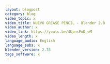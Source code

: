 ```yaml
---
layout: blogpost
category: blog
video_topic: x
video_title: NUEVO GREASE PENCIL - Blender 2.8
video_author: x
video_link: https://youtu.be/4UpnsPoD_wM
video_length: x
language_audio: English
language_subs: x
blender_version: 2.78
tags_software: x
---
```

